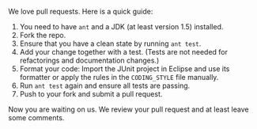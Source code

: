 We love pull requests. Here is a quick guide:

1. You need to have `ant` and a JDK (at least version 1.5) installed.
2. Fork the repo.
3. Ensure that you have a clean state by running `ant test`.
4. Add your change together with a test. (Tests are not needed for refactorings and documentation changes.)
5. Format your code: Import the JUnit project in Eclipse and use its formatter or apply the rules in the `CODING_STYLE` file manually.
6. Run `ant test` again and ensure all tests are passing.
7. Push to your fork and submit a pull request.

Now you are waiting on us. We review your pull request and at least leave some comments.
